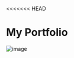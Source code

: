 <<<<<<< HEAD
# My Portfolio
![image](https://user-images.githubusercontent.com/75024999/174613891-6fa96cec-1cbe-41da-8160-28e95f30c81b.png)

